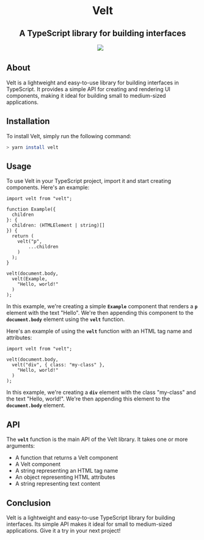 <div align="center">
  <h1>Velt</h1>
  <h2>A TypeScript library for building interfaces</h2>
  <a href="LICENSE.md" title="MIT"><img src="https://img.shields.io/badge/License-MIT-yellow.svg?style=flat-square"></a>
  <a href="https://github.com/stnaoficial/velt/issues"><img src="https://img.shields.io/github/issues/stnaoficial/velt.svg" alt=""></a>
  <a href="https://github.com/stnaoficial/velt/stargazers"><img src="https://img.shields.io/github/stars/stnaoficial/velt.svg" alt=""></a>
  <a href="https://github.com/stnaoficial/velt/network"><img src="https://img.shields.io/github/forks/stnaoficial/velt.svg" alt=""></a>
</div>

## About

Velt is a lightweight and easy-to-use library for building interfaces in TypeScript. It provides a simple API for creating and rendering UI components, making it ideal for building small to medium-sized applications.

## Installation

To install Velt, simply run the following command:

```bash
> yarn install velt
```

## Usage

To use Velt in your TypeScript project, import it and start creating components. Here's an example:

```tsx
import velt from "velt";

function Example({
  children
}: {
  children: (HTMLElement | string)[]
}) {
  return (
    velt("p",
        ...children
    )
  );
}

velt(document.body,
  velt(Example,
    "Hello, world!"
  )
);
```

In this example, we're creating a simple **`Example`** component that renders a **`p`** element with the text "Hello". We're then appending this component to the **`document.body`** element using the **`velt`** function.

Here's an example of using the **`velt`** function with an HTML tag name and attributes:

```tsx
import velt from "velt";

velt(document.body,
  velt("div", { class: "my-class" },
    "Hello, world!"
  )
);
```

In this example, we're creating a **`div`** element with the class "my-class" and the text "Hello, world!". We're then appending this element to the **`document.body`** element.

## API

The **`velt`** function is the main API of the Velt library. It takes one or more arguments:

- A function that returns a Velt component
- A Velt component
- A string representing an HTML tag name
- An object representing HTML attributes
- A string representing text content

## Conclusion

Velt is a lightweight and easy-to-use TypeScript library for building interfaces. Its simple API makes it ideal for small to medium-sized applications. Give it a try in your next project!
